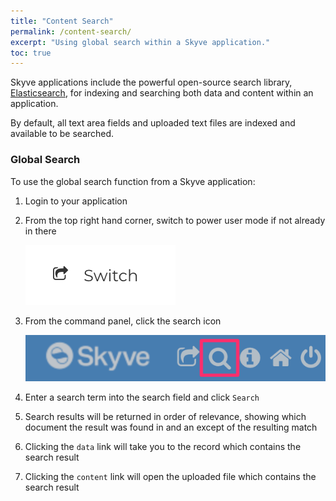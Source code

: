 ```yaml
---
title: "Content Search"
permalink: /content-search/
excerpt: "Using global search within a Skyve application."
toc: true
---
```

Skyve applications include the powerful open-source search library, [Elasticsearch](https://www.elastic.co/products/elasticsearch), for indexing and searching both data and content within an application.

By default, all text area fields and uploaded text files are indexed and available to be searched.

### Global Search

To use the global search function from a Skyve application:

1. Login to your application
2. From the top right hand corner, switch to power user mode if not already in there

    ![](/assets/images/switch.png "Switch mode")

3. From the command panel, click the search icon

    ![](/assets/images/search.png "Global search button")

4. Enter a search term into the search field and click `Search`
5. Search results will be returned in order of relevance, showing which document the result was found in and an except of the resulting match
6. Clicking the `data` link will take you to the record which contains the search result
7. Clicking the `content` link will open the uploaded file which contains the search result